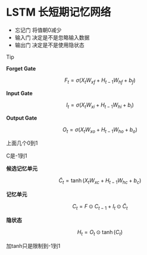 # LSTM 长短期记忆网络



- 忘记门 将值朝0减少
- 输入门 决定是不是忽略输入数据
- 输出门 决定是不是使用隐状态



> [!tip]
>
> **Forget Gate**
>
> $$
> F_t=\sigma (X_tW_{xf}+H_{t-1}W_{hf}+b_f)
> $$
>
> **Input Gate**
>
> $$
> I_t=\sigma (X_tW_{xi}+H_{t-1}W_{hi}+b_i)
> $$
>
> **Output Gate**
>
> $$
> O_t=\sigma (X_tW_{xo}+H_{t-1}W_{ho}+b_o)
> $$
> 

上面几个0到1

C是-1到1



**候选记忆单元**

$$
\tilde C_t =\tanh(X_tW_{xc}+H_{t-1}W_{hc}+b_c)
$$

**记忆单元**

$$
C_t=F\odot C_{t-1} + I_t\odot \tilde C_t
$$

**隐状态**

$$
H_t=O_t\odot \tanh(C_t)
$$

加tanh只是限制到-1到1




